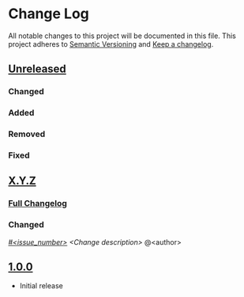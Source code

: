 # Change Log

All notable changes to this project will be documented in this file.
This project adheres to [Semantic Versioning](http://semver.org/) and [Keep a changelog](https://github.com/olivierlacan/keep-a-changelog).

## [Unreleased](https://github.com/idealista/libgeos_role/tree/develop)
### Changed
### Added
### Removed
### Fixed

## [X.Y.Z](https://github.com/idealista/libgeos_role/tree/X.Y.Z)
### [Full Changelog](https://github.com/idealista/libgeos_role/compare/1.0.0...X.Y.Z)
### Changed
 *[#<issue_number>](https://github.com/idealista/libgeos_role/issues/<issue_number>) \<Change description\>* @\<author\>

## [1.0.0](https://github.com/idealista/libgeos_role/tree/1.0.0)
- Initial release
